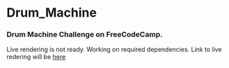# Drum_Machine
### Drum Machine Challenge on FreeCodeCamp.

Live rendering is not ready. Working on required dependencies.
Link to live redering will be [here](https://archcharles.github.io/Drum_Machine/)
